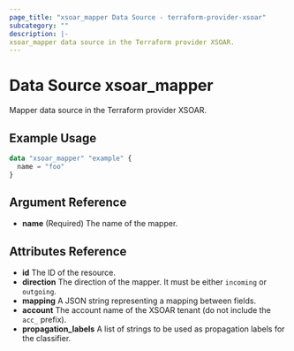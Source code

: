 ```yaml
---
page_title: "xsoar_mapper Data Source - terraform-provider-xsoar"
subcategory: ""
description: |-
xsoar_mapper data source in the Terraform provider XSOAR.
---
```


# Data Source xsoar_mapper

Mapper data source in the Terraform provider XSOAR.

## Example Usage
```terraform
data "xsoar_mapper" "example" {
  name = "foo"
}
```

## Argument Reference
- **name** (Required) The name of the mapper.

## Attributes Reference
- **id** The ID of the resource.
- **direction** The direction of the mapper. It must be either `incoming` or `outgoing`.
- **mapping** A JSON string representing a mapping between fields.
- **account** The account name of the XSOAR tenant (do not include the `acc_` prefix).
- **propagation_labels** A list of strings to be used as propagation labels for the classifier.